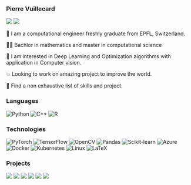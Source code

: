 ### Pierre Vuillecard
[![](https://img.shields.io/badge/-Linkedin-000?&logo=Linkedin)](https://www.linkedin.com/in/pierre-vuillecard-b5326b195/)
[![](https://img.shields.io/badge/-📧%20pivuil@gmail.com-000)](mailto:pivuil@gmail.com)

👤 I am a computational engineer freshly graduate from EPFL, Switzerland.

🧑‍🎓 Bachlor in mathematics and master in computational science

🧠 I am interested in Deep Learning and Optimization algorithms with application in Computer vision. 

💥 Looking to work on amazing project to improve the world.


🔎 Find a non exhaustive list of skills and project.

### Languages
![Python](https://img.shields.io/badge/-Python-000?&logo=Python)
![C++](https://img.shields.io/badge/-C++-000?&logo=c%2b%2b&logoColor=00599C)
![R](https://img.shields.io/badge/-R-000?&logo=R)

### Technologies
![PyTorch](https://img.shields.io/badge/-PyTorch-000?&logo=PyTorch)
![TensorFlow](https://img.shields.io/badge/-TensorFlow-000?&logo=TensorFlow)
![OpenCV](https://img.shields.io/badge/-OpenCV-000?&logo=opencv)
![Pandas](https://img.shields.io/badge/-Pandas-000?&logo=pandas)
![Scikit-learn](https://img.shields.io/badge/-Scikit--learn-000?&logo=scikit-learn)
![Azure](https://img.shields.io/badge/-Azure-000?&logo=microsoftazure)
![Docker](https://img.shields.io/badge/-Docker-000?&logo=Docker)
![Kubernetes](https://img.shields.io/badge/-Kubernetes-000?&logo=Kubernetes)
![Linux](https://img.shields.io/badge/-Linux-000?&logo=Linux)
![LaTeX](https://img.shields.io/badge/-LaTeX-000?&logo=LaTeX)

### Projects
[![](https://img.shields.io/badge/-🫀%20CardioDisease-000)](https://github.com/Vuillecard/CVD_predicition)
[![](https://img.shields.io/badge/-📈%20DiscontinuityPred-000)](https://github.com/Vuillecard/NN_detection_location_shock)
[![](https://img.shields.io/badge/-🐝%20FlappingWing-000)](https://github.com/Vuillecard/UnFold_ML_project)
[![](https://img.shields.io/badge/-💾%20HPC-000)](https://github.com/Vuillecard/phpc_submission_2020)
[![](https://img.shields.io/badge/-📊%20MonteCarlo-000)](https://github.com/emmahoggett/ProjectPCSC)
[![](https://img.shields.io/badge/-🎯%20Optimization-000)](https://github.com/margheguido/OptMLproject)
